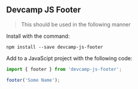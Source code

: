 ## Devcamp JS Footer

>This should be used in the following manner

Install with the command:

```
npm install --save devcamp-js-footer
```
Add to a JavaScipt project with the following code:

```javascript
import { footer } from 'devcamp-js-footer';

footer('Some Name');
```